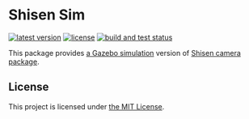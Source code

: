 # Shisen Sim

[![latest version](https://img.shields.io/github/v/release/threeal/shisen_sim.svg)](https://github.com/threeal/shisen_sim/releases/)
[![license](https://img.shields.io/github/license/threeal/shisen_sim.svg)](./LICENSE)
[![build and test status](https://github.com/threeal/shisen_sim/actions/workflows/build-and-test.yml/badge.svg)](https://github.com/threeal/shisen_sim/actions)

This package provides [a Gazebo simulation](http://gazebosim.org/) version of [Shisen camera package](https://github.com/ichiro-its/shisen).

## License

This project is licensed under [the MIT License](./LICENSE).

